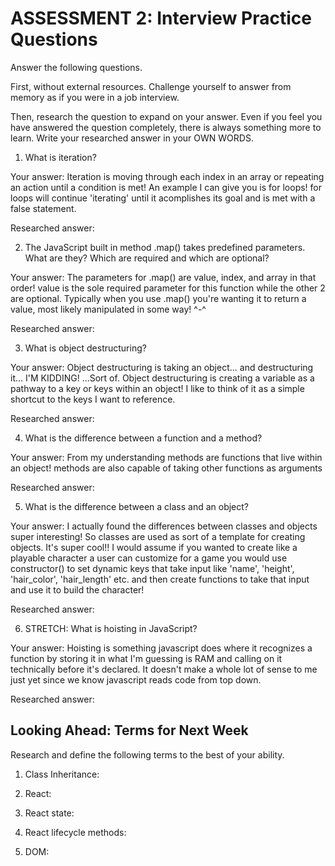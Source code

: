 # ASSESSMENT 2: Interview Practice Questions

Answer the following questions.

First, without external resources. Challenge yourself to answer from memory as if you were in a job interview.

Then, research the question to expand on your answer. Even if you feel you have answered the question completely, there is always something more to learn. Write your researched answer in your OWN WORDS.

1. What is iteration?

  Your answer: Iteration is moving through each index in an array or repeating an action until a condition is met! An example I can give you is for loops! for loops will continue 'iterating' until it acomplishes its goal and is met with a false statement. 

  Researched answer:



2. The JavaScript built in method .map() takes predefined parameters. What are they? Which are required and which are optional?

  Your answer: The parameters for .map() are value, index, and array in that order! value is the sole required parameter for this function while the other 2 are optional. Typically when you use .map() you're wanting it to return a value, most likely manipulated in some way! ^-^

  Researched answer:



3. What is object destructuring?

  Your answer: Object destructuring is taking an object... and destructuring it... I'M KIDDING! ...Sort of. Object destructuring is creating a variable as a pathway to a key or keys within an object! I like to think of it as a simple shortcut  to the keys I want to reference.

  Researched answer:



4. What is the difference between a function and a method?

  Your answer: From my understanding methods are functions that live within an object! methods are also capable of taking other functions as arguments

  Researched answer:



5. What is the difference between a class and an object?

  Your answer: I actually found the differences between classes and objects super interesting! So classes are used as sort of a template for creating objects. It's super cool!! I would assume if you wanted to create like a playable character a user can customize for a game you would use constructor() to set dynamic keys that take input like 'name', 'height', 'hair_color', 'hair_length' etc. and then create functions to take that input and use it to build the character! 

  Researched answer:



6. STRETCH: What is hoisting in JavaScript?

  Your answer: Hoisting is something javascript does where it recognizes a function by storing it in what I'm guessing is RAM and calling on it technically before it's declared. It doesn't make a whole lot of sense to me just yet since we know javascript reads code from top down.

  Researched answer:



## Looking Ahead: Terms for Next Week

Research and define the following terms to the best of your ability.

1. Class Inheritance:

2. React:

3. React state:

4. React lifecycle methods:

5. DOM:

